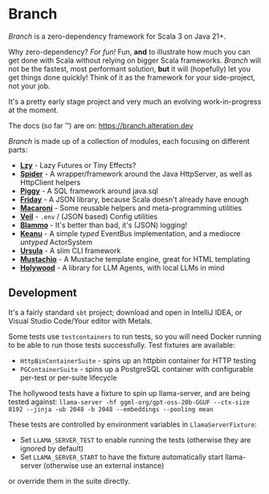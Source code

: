 # Branch

*Branch* is a zero-dependency framework for Scala 3 on Java 21+.

Why zero-dependency? *For fun!* Fun, **and** to illustrate how much you can get done with Scala without relying on
bigger Scala frameworks. *Branch* will not be the fastest, most performant solution, **but** it will (hopefully) let you
get things done quickly! Think of it as the framework for your side-project, not your job.

It's a pretty early stage project and very much an evolving work-in-progress at the moment.

The docs (so far ™️) are on: https://branch.alteration.dev

_Branch_ is made up of a collection of modules, each focusing on different parts:

- **[Lzy](https://branch.alteration.dev/lzy)** - Lazy Futures or Tiny Effects?
- **[Spider](https://branch.alteration.dev/spider)** - A wrapper/framework around the Java HttpServer, as well as
  HttpClient helpers
- **[Piggy](https://branch.alteration.dev/piggy)** - A SQL framework around java.sql
- **[Friday](https://branch.alteration.dev/friday)** - A JSON library, because Scala doesn't already have enough
- **[Macaroni](https://branch.alteration.dev/macaroni)** - Some reusable helpers and meta-programming utilities
- **[Veil](https://branch.alteration.dev/veil)** - `.env` / (JSON based) Config utilities
- **[Blammo](https://branch.alteration.dev/blammo)** - It's better than bad, it's (JSON) logging!
- **[Keanu](https://branch.alteration.dev/keanu)** - A simple _typed_ EventBus implementation, and a mediocre _untyped_
  ActorSystem
- **[Ursula](https://branch.alteration.dev/ursula)** - A slim CLI framework
- **[Mustachio](https://branch.alteration.dev/mustachio)** - A Mustache template engine, great for HTML templating
- **[Holywood](https://branch.alteration.dev/hollywood)** - A library for LLM Agents, with local LLMs in mind

## Development

It's a fairly standard `sbt` project; download and open in IntelliJ IDEA, or Visual Studio Code/Your editor with Metals.

Some tests use `testcontainers` to run tests, so you will need Docker running to be able to run those tests
successfully. Test fixtures are available:

- `HttpBinContainerSuite` - spins up an httpbin container for HTTP testing
- `PGContainerSuite` - spins up a PostgreSQL container with configurable per-test or per-suite lifecycle

The hollywood tests have a fixture to spin up llama-server, and are being tested against:
`llama-server -hf ggml-org/gpt-oss-20b-GGUF --ctx-size 8192 --jinja -ub 2048 -b 2048 --embeddings --pooling mean`

These tests are controlled by environment variables in `LlamaServerFixture`:

- Set `LLAMA_SERVER_TEST` to enable running the tests (otherwise they are ignored by default)
- Set `LLAMA_SERVER_START` to have the fixture automatically start llama-server (otherwise use an external instance)

or override them in the suite directly.